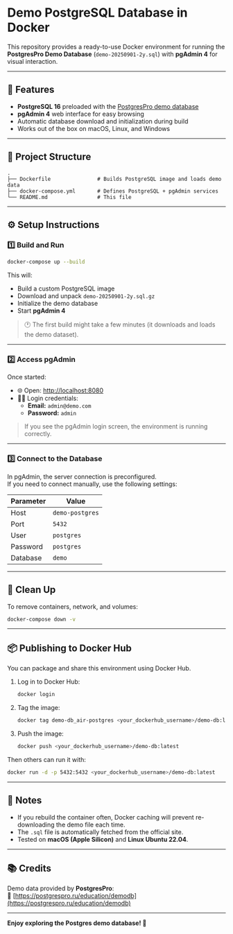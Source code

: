 # Demo PostgreSQL Database in Docker

This repository provides a ready-to-use Docker environment for running the **PostgresPro Demo Database** (`demo-20250901-2y.sql`) with **pgAdmin 4** for visual interaction.

---

## 🚀 Features

- **PostgreSQL 16** preloaded with the [PostgresPro demo database](https://postgrespro.ru/education/demodb)
- **pgAdmin 4** web interface for easy browsing
- Automatic database download and initialization during build
- Works out of the box on macOS, Linux, and Windows

---

## 🧱 Project Structure

```
.
├── Dockerfile               # Builds PostgreSQL image and loads demo data
├── docker-compose.yml       # Defines PostgreSQL + pgAdmin services
└── README.md                # This file
```

---

## ⚙️ Setup Instructions

### 1️⃣ Build and Run

```bash
docker-compose up --build
```

This will:
- Build a custom PostgreSQL image
- Download and unpack `demo-20250901-2y.sql.gz`
- Initialize the demo database
- Start **pgAdmin 4**

> 🕐 The first build might take a few minutes (it downloads and loads the demo dataset).

---

### 2️⃣ Access pgAdmin

Once started:

- 🌐 Open: [http://localhost:8080](http://localhost:8080)
- 🧑‍💻 Login credentials:
  - **Email:** `admin@demo.com`
  - **Password:** `admin`

> If you see the pgAdmin login screen, the environment is running correctly.

---

### 3️⃣ Connect to the Database

In pgAdmin, the server connection is preconfigured.  
If you need to connect manually, use the following settings:

| Parameter      | Value              |
|----------------|--------------------|
| Host           | `demo-postgres`    |
| Port           | `5432`             |
| User           | `postgres`         |
| Password       | `postgres`         |
| Database       | `demo`             |

---

## 🧹 Clean Up

To remove containers, network, and volumes:

```bash
docker-compose down -v
```

---

## 📦 Publishing to Docker Hub

You can package and share this environment using Docker Hub.

1. Log in to Docker Hub:
   ```bash
   docker login
   ```

2. Tag the image:
   ```bash
   docker tag demo-db_air-postgres <your_dockerhub_username>/demo-db:latest
   ```

3. Push the image:
   ```bash
   docker push <your_dockerhub_username>/demo-db:latest
   ```

Then others can run it with:
```bash
docker run -d -p 5432:5432 <your_dockerhub_username>/demo-db:latest
```

---

## 🧠 Notes

- If you rebuild the container often, Docker caching will prevent re-downloading the demo file each time.
- The `.sql` file is automatically fetched from the official site.
- Tested on **macOS (Apple Silicon)** and **Linux Ubuntu 22.04**.

---

## 📚 Credits

Demo data provided by **PostgresPro**:  
🔗 [https://postgrespro.ru/education/demodb](https://postgrespro.ru/education/demodb)

---

**Enjoy exploring the Postgres demo database! 🐘**
